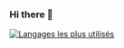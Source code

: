 ### Hi there 👋

<!--
**xBLACKICEx/xBLACKICEx** is a ✨ _special_ ✨ repository because its `README.md` (this file) appears on your GitHub profile.

Here are some ideas to get you started:

- 🔭 I’m currently working on ...
- 🌱 I’m currently learning ...
- 👯 I’m looking to collaborate on ...
- 🤔 I’m looking for help with ...
- 💬 Ask me about ...
- 📫 How to reach me: ...
- 😄 Pronouns: ...
- ⚡ Fun fact: ...
-->
[![Langages les plus utilisés](https://github-readme-stats.vercel.app/api/top-langs/?username=xBLACKICEx)](https://github.com/xBLACKICEx)
